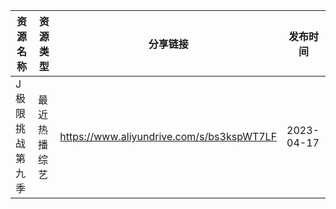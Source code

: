 | 资源名称     | 资源类型   | 分享链接                                      | 发布时间       |
| -------- | ------ | ----------------------------------------- | ---------- |
| J极限挑战第九季 | 最近热播综艺 | https://www.aliyundrive.com/s/bs3kspWT7LF | 2023-04-17 |
